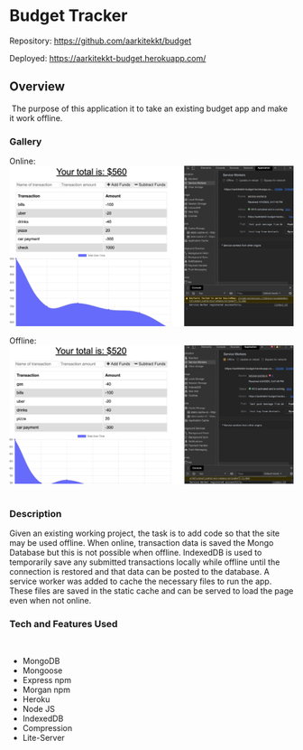 # Budget Tracker

Repository: https://github.com/aarkitekkt/budget

Deployed: https://aarkitekkt-budget.herokuapp.com/

## Overview
​
The purpose of this application it to take an existing budget app and make it work offline.

### Gallery

Online:
![Online](/public/assets/screengrabs/online.png "Online")

Offline:
![Offline](/public/assets/screengrabs/offline.png "Offline")
​
### Description

Given an existing working project, the task is to add code so that the site may be used offline.  When online, transaction data is saved the Mongo Database but this is not possible when offline.  IndexedDB is used to temporarily save any submitted transactions locally while offline until the connection is restored and that data can be posted to the database.  A service worker was added to cache the necessary files to run the app.  These files are saved in the static cache and can be served to load the page even when not online.

### Tech and Features Used
​
* MongoDB
* Mongoose
* Express npm
* Morgan npm
* Heroku
* Node JS
* IndexedDB
* Compression
* Lite-Server
​

